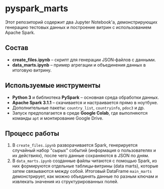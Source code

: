 # pyspark_marts

Этот репозиторий содержит два Jupyter Notebook'а, демонстрирующих генерацию 
тестовых данных и построение витрин с использованием Apache Spark.

## Состав

- **create_files.ipynb** – скрипт для генерации JSON‑файлов с данными.
- **data_marts.ipynb** – пример агрегации и объединения данных в итоговую витрину.

## Используемые инструменты

- **Python 3** и библиотека **PySpark** – основная среда обработки данных.
- **Apache Spark 3.1.1** – скачивается и настраивается прямо в ноутбуке.
- Дополнительные пакеты: `country_list`, `countryinfo`, `pdoc3` и др.
- Запуск предполагается в среде **Google Colab**, где выполняются команды `apt` 
  и монтирование Google Drive.

## Процесс работы

1. В `create_files.ipynb` разворачивается Spark, генерируется случайный набор
   "сырых" событий (информация о пользователях и их действиях), после чего
   данные сохраняются в JSON по дням.
2. В `data_marts.ipynb` созданные файлы читаются с помощью Spark, из них
   формируются отдельные таблицы‑витрины (data marts), которые затем
   связываются между собой. Итоговый DataFrame `main_marts` демонстрирует,
   как можно объединять данные по разным ключам и извлекать значения из
   структурированных полей.
